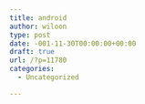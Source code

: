 ```yaml
---
title: android
author: wiloon
type: post
date: -001-11-30T00:00:00+00:00
draft: true
url: /?p=11780
categories:
  - Uncategorized

---
```

